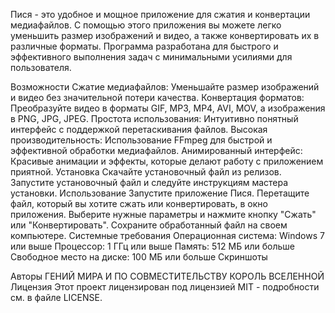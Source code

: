 Пися - это удобное и мощное приложение для сжатия и конвертации медиафайлов. С помощью этого приложения вы можете легко уменьшить размер изображений и видео, а также конвертировать их в различные форматы. Программа разработана для быстрого и эффективного выполнения задач с минимальными усилиями для пользователя.

Возможности
Сжатие медиафайлов: Уменьшайте размер изображений и видео без значительной потери качества.
Конвертация форматов: Преобразуйте видео в форматы GIF, MP3, MP4, AVI, MOV, а изображения в PNG, JPG, JPEG.
Простота использования: Интуитивно понятный интерфейс с поддержкой перетаскивания файлов.
Высокая производительность: Использование FFmpeg для быстрой и эффективной обработки медиафайлов.
Анимированный интерфейс: Красивые анимации и эффекты, которые делают работу с приложением приятной.
Установка
Скачайте установочный файл из релизов.
Запустите установочный файл и следуйте инструкциям мастера установки.
Использование
Запустите приложение Пися.
Перетащите файл, который вы хотите сжать или конвертировать, в окно приложения.
Выберите нужные параметры и нажмите кнопку "Сжать" или "Конвертировать".
Сохраните обработанный файл на своем компьютере.
Системные требования
Операционная система: Windows 7 или выше
Процессор: 1 ГГц или выше
Память: 512 МБ или больше
Свободное место на диске: 100 МБ или больше
Скриншоты



Авторы
ГЕНИЙ МИРА И ПО СОВМЕСТИТЕЛЬСТВУ КОРОЛЬ ВСЕЛЕННОЙ
Лицензия
Этот проект лицензирован под лицензией MIT - подробности см. в файле LICENSE.

